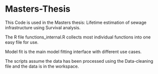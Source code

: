 # Masters-Thesis

This Code is used in the Masters thesis: Lifetime estimation of sewage infrastructure using Survival analysis.

The R file functions_internal.R collects most individual functions into one easy file for use.

Model fit is the main model fitting interface with different use cases.

The scripts assume the data has been processed using the Data-cleaning file and the data is in the workspace.
